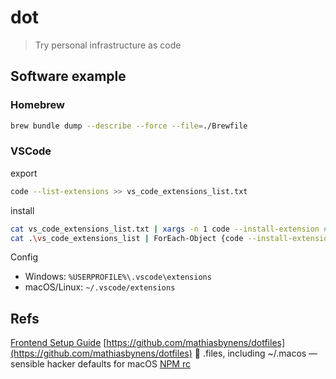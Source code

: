 # dot

> Try personal infrastructure as code

## Software example

### Homebrew

```bash
brew bundle dump --describe --force --file=./Brewfile
```

### VSCode

export

```bash
code --list-extensions >> vs_code_extensions_list.txt
```

install

```bash
cat vs_code_extensions_list.txt | xargs -n 1 code --install-extension # Unix or Linux
cat .\vs_code_extensions_list | ForEach-Object {code --install-extension $_} # Wins
```

Config

 - Windows: `%USERPROFILE%\.vscode\extensions`
 - macOS/Linux: `~/.vscode/extensions`

## Refs

[Frontend Setup Guide](https://github.com/phodal/setup.guide)
[https://github.com/mathiasbynens/dotfiles](https://github.com/mathiasbynens/dotfiles)  🔧 .files, including ~/.macos — sensible hacker defaults for macOS 
[NPM rc](https://github.com/cnpm/binary-mirror-config/blob/master/package.json)
